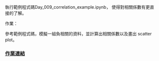 
執行範例程式碼Day_009_correlation_example.ipynb，
使得對相關係數有更直接的了解。


作業：

參考範例程式碼，模擬一組負相關的資料，並計算出相關係數以及畫出 scatter plot。

### [作業連結](https://github.com/zizhu13791/2nd-ML100Days/blob/master/homework/Day_009_HW.ipynb)

